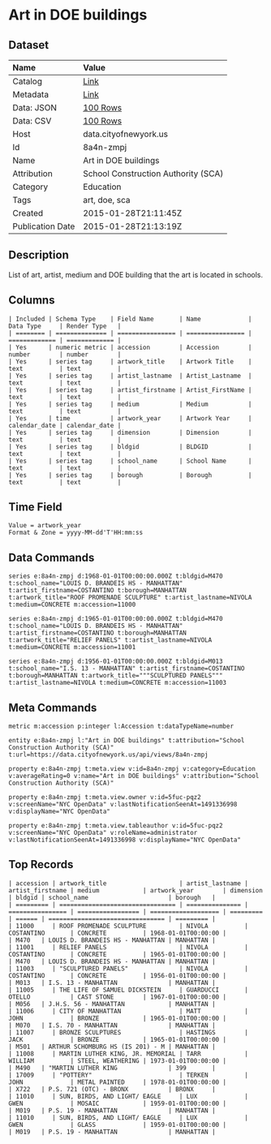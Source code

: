 # Art in DOE buildings

## Dataset

| Name | Value |
| :--- | :---- |
| Catalog | [Link](https://catalog.data.gov/dataset/art-in-doe-buildings) |
| Metadata | [Link](https://data.cityofnewyork.us/api/views/8a4n-zmpj) |
| Data: JSON | [100 Rows](https://data.cityofnewyork.us/api/views/8a4n-zmpj/rows.json?max_rows=100) |
| Data: CSV | [100 Rows](https://data.cityofnewyork.us/api/views/8a4n-zmpj/rows.csv?max_rows=100) |
| Host | data.cityofnewyork.us |
| Id | 8a4n-zmpj |
| Name | Art in DOE buildings |
| Attribution | School Construction Authority (SCA) |
| Category | Education |
| Tags | art, doe, sca |
| Created | 2015-01-28T21:11:45Z |
| Publication Date | 2015-01-28T21:13:19Z |

## Description

List of art, artist, medium and DOE building that the art is located in schools.

## Columns

```ls
| Included | Schema Type    | Field Name       | Name             | Data Type     | Render Type   |
| ======== | ============== | ================ | ================ | ============= | ============= |
| Yes      | numeric metric | accession        | Accession        | number        | number        |
| Yes      | series tag     | artwork_title    | Artwork Title    | text          | text          |
| Yes      | series tag     | artist_lastname  | Artist_Lastname  | text          | text          |
| Yes      | series tag     | artist_firstname | Artist_FirstName | text          | text          |
| Yes      | series tag     | medium           | Medium           | text          | text          |
| Yes      | time           | artwork_year     | Artwork Year     | calendar_date | calendar_date |
| Yes      | series tag     | dimension        | Dimension        | text          | text          |
| Yes      | series tag     | bldgid           | BLDGID           | text          | text          |
| Yes      | series tag     | school_name      | School Name      | text          | text          |
| Yes      | series tag     | borough          | Borough          | text          | text          |
```

## Time Field

```ls
Value = artwork_year
Format & Zone = yyyy-MM-dd'T'HH:mm:ss
```

## Data Commands

```ls
series e:8a4n-zmpj d:1968-01-01T00:00:00.000Z t:bldgid=M470 t:school_name="LOUIS D. BRANDEIS HS - MANHATTAN" t:artist_firstname=COSTANTINO t:borough=MANHATTAN t:artwork_title="ROOF PROMENADE SCULPTURE" t:artist_lastname=NIVOLA t:medium=CONCRETE m:accession=11000

series e:8a4n-zmpj d:1965-01-01T00:00:00.000Z t:bldgid=M470 t:school_name="LOUIS D. BRANDEIS HS - MANHATTAN" t:artist_firstname=COSTANTINO t:borough=MANHATTAN t:artwork_title="RELIEF PANELS" t:artist_lastname=NIVOLA t:medium=CONCRETE m:accession=11001

series e:8a4n-zmpj d:1956-01-01T00:00:00.000Z t:bldgid=M013 t:school_name="I.S. 13 - MANHATTAN" t:artist_firstname=COSTANTINO t:borough=MANHATTAN t:artwork_title="""SCULPTURED PANELS""" t:artist_lastname=NIVOLA t:medium=CONCRETE m:accession=11003
```

## Meta Commands

```ls
metric m:accession p:integer l:Accession t:dataTypeName=number

entity e:8a4n-zmpj l:"Art in DOE buildings" t:attribution="School Construction Authority (SCA)" t:url=https://data.cityofnewyork.us/api/views/8a4n-zmpj

property e:8a4n-zmpj t:meta.view v:id=8a4n-zmpj v:category=Education v:averageRating=0 v:name="Art in DOE buildings" v:attribution="School Construction Authority (SCA)"

property e:8a4n-zmpj t:meta.view.owner v:id=5fuc-pqz2 v:screenName="NYC OpenData" v:lastNotificationSeenAt=1491336998 v:displayName="NYC OpenData"

property e:8a4n-zmpj t:meta.view.tableauthor v:id=5fuc-pqz2 v:screenName="NYC OpenData" v:roleName=administrator v:lastNotificationSeenAt=1491336998 v:displayName="NYC OpenData"
```

## Top Records

```ls
| accession | artwork_title                    | artist_lastname | artist_firstname | medium            | artwork_year        | dimension | bldgid | school_name                      | borough   | 
| ========= | ================================ | =============== | ================ | ================= | =================== | ========= | ====== | ================================ | ========= | 
| 11000     | ROOF PROMENADE SCULPTURE         | NIVOLA          | COSTANTINO       | CONCRETE          | 1968-01-01T00:00:00 |           | M470   | LOUIS D. BRANDEIS HS - MANHATTAN | MANHATTAN | 
| 11001     | RELIEF PANELS                    | NIVOLA          | COSTANTINO       | CONCRETE          | 1965-01-01T00:00:00 |           | M470   | LOUIS D. BRANDEIS HS - MANHATTAN | MANHATTAN | 
| 11003     | "SCULPTURED PANELS"              | NIVOLA          | COSTANTINO       | CONCRETE          | 1956-01-01T00:00:00 |           | M013   | I.S. 13 - MANHATTAN              | MANHATTAN | 
| 11005     | THE LIFE OF SAMUEL DICKSTEIN     | GUARDUCCI       | OTELLO           | CAST STONE        | 1967-01-01T00:00:00 |           | M056   | J.H.S. 56 - MANHATTAN            | MANHATTAN | 
| 11006     | CITY OF MANHATTAN                | MATT            | JOHN             | BRONZE            | 1965-01-01T00:00:00 |           | M070   | I.S. 70 - MANHATTAN              | MANHATTAN | 
| 11007     | BRONZE SCULPTURES                | HASTINGS        | JACK             | BRONZE            | 1965-01-01T00:00:00 |           | M501   | ARTHUR SCHOMBURG HS (IS 201) - M | MANHATTAN | 
| 11008     | MARTIN LUTHER KING, JR. MEMORIAL | TARR            | WILLIAM          | STEEL, WEATHERING | 1973-01-01T00:00:00 |           | M490   | "MARTIN LUTHER KING              | 399       | 
| 17009     | "POTTERY"                        | TERKEN          | JOHN             | METAL PAINTED     | 1978-01-01T00:00:00 |           | X722   | P.S. 721 (OTC) - BRONX           | BRONX     | 
| 11010     | SUN, BIRDS, AND LIGHT/ EAGLE     | LUX             | GWEN             | MOSAIC            | 1959-01-01T00:00:00 |           | M019   | P.S. 19 - MANHATTAN              | MANHATTAN | 
| 11010     | SUN, BIRDS, AND LIGHT/ EAGLE     | LUX             | GWEN             | GLASS             | 1959-01-01T00:00:00 |           | M019   | P.S. 19 - MANHATTAN              | MANHATTAN | 
```